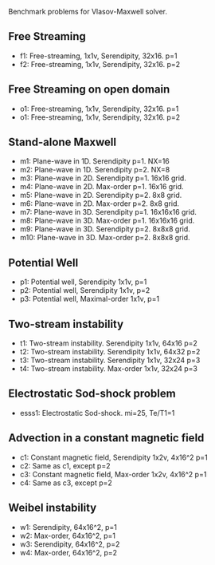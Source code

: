 Benchmark problems for Vlasov-Maxwell solver.

Free Streaming
--------------

- f1: Free-streaming, 1x1v, Serendipity, 32x16. p=1
- f2: Free-streaming, 1x1v, Serendipity, 32x16. p=2

Free Streaming on open domain
-----------------------------

- o1: Free-streaming, 1x1v, Serendipity, 32x16. p=1
- o1: Free-streaming, 1x1v, Serendipity, 32x16. p=2

Stand-alone Maxwell
-------------------

- m1: Plane-wave in 1D. Serendipity p=1. NX=16
- m2: Plane-wave in 1D. Serendipity p=2. NX=8
- m3: Plane-wave in 2D. Serendipity p=1. 16x16 grid.
- m4: Plane-wave in 2D. Max-order p=1. 16x16 grid.
- m5: Plane-wave in 2D. Serendipity p=2. 8x8 grid.
- m6: Plane-wave in 2D. Max-order p=2. 8x8 grid.
- m7: Plane-wave in 3D. Serendipity p=1. 16x16x16 grid.
- m8: Plane-wave in 3D. Max-order p=1. 16x16x16 grid.
- m9: Plane-wave in 3D. Serendipity p=2. 8x8x8 grid.
- m10: Plane-wave in 3D. Max-order p=2. 8x8x8 grid.

Potential Well
--------------

- p1: Potential well, Serendipity 1x1v, p=1
- p2: Potential well, Serendipity 1x1v, p=2
- p3: Potential well, Maximal-order 1x1v, p=1

Two-stream instability
----------------------

- t1: Two-stream instability. Serendipity 1x1v, 64x16 p=2
- t2: Two-stream instability. Serendipity 1x1v, 64x32 p=2
- t3: Two-stream instability. Serendipity 1x1v, 32x24 p=3
- t4: Two-stream instability. Max-order 1x1v, 32x24 p=3

Electrostatic Sod-shock problem
-------------------------------

- esss1: Electrostatic Sod-shock. mi=25, Te/T1=1

Advection in a constant magnetic field
--------------------------------------

- c1: Constant magnetic field, Serendipity 1x2v, 4x16^2 p=1
- c2: Same as c1, except p=2
- c3: Constant magnetic field, Max-order 1x2v, 4x16^2 p=1
- c4: Same as c3, except p=2

Weibel instability
------------------

- w1: Serendipity, 64x16^2, p=1
- w2: Max-order, 64x16^2, p=1
- w3: Serendipity, 64x16^2, p=2
- w4: Max-order, 64x16^2, p=2